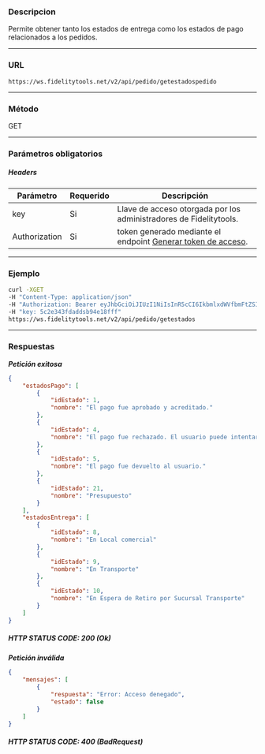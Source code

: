 ### Descripcion
Permite obtener tanto los estados de entrega como los estados de pago relacionados a los pedidos.
___

### URL
` https://ws.fidelitytools.net/v2/api/pedido/getestadospedido `
___

### Método
GET
___
### Parámetros obligatorios

##### Headers

|Parámetro |Requerido |Descripción                 |
|----------|----------|----------------------------|
| key         | Si		 | Llave de acceso otorgada por los administradores de Fidelitytools. |
| Authorization       | Si		 | token generado mediante el endpoint [Generar token de acceso](https://github.com/bebeto-fidelitytools/FidelitytoolsWS/blob/master/docs/autenticaci%C3%B3n.md). |

___
### Ejemplo
```bash
curl -XGET 
-H "Content-Type: application/json" 
-H "Authorization: Bearer eyJhbGciOiJIUzI1NiIsInR5cCI6IkbmlxdWVfbmFtZSI6InVzZXJb25maWciLCJuYmYiOjE1NTYxMTk0MNjIwNTgwNywiaWF0IjoxNTU2MTE5NDA3LCJpczovL3dzLmZpZGVsaXR5dG9vbHMubmV0L3YyIiwiYXVkIjoiaHa2U2asdasdy5maWRlbGl0eXRvb2xzLm5ldC92MiJ9RDDpMHEB4SsmY0j87OcS5mbxe2XxSAY" 
-H "key: 5c2e343fdaddsb94e18fff"
https://ws.fidelitytools.net/v2/api/pedido/getestados
```
___
### Respuestas
***Petición exitosa***
```json
{
    "estadosPago": [
        {
            "idEstado": 1,
            "nombre": "El pago fue aprobado y acreditado."
        },
        {
            "idEstado": 4,
            "nombre": "El pago fue rechazado. El usuario puede intentar nuevamente."
        },
        {
            "idEstado": 5,
            "nombre": "El pago fue devuelto al usuario."
        },
        {
            "idEstado": 21,
            "nombre": "Presupuesto"
        }
    ],
    "estadosEntrega": [
        {
            "idEstado": 8,
            "nombre": "En Local comercial"
        },
        {
            "idEstado": 9,
            "nombre": "En Transporte"
        },
        {
            "idEstado": 10,
            "nombre": "En Espera de Retiro por Sucursal Transporte"
        }
    ]
}
```

##### HTTP STATUS CODE: 200 (Ok)

***Petición inválida***
```json
{
    "mensajes": [
        {
            "respuesta": "Error: Acceso denegado",
            "estado": false
        }
    ]
}
```

##### HTTP STATUS CODE: 400 (BadRequest)
